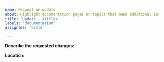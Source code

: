 ```yaml
---
name: Request an update
about: Highlight documentation pages or topics that need additional information or updates
title: 'Update - <title>'
labels: 'documentation'
assignees: 'bsmth'

---
```


<!--

Hi 👋, thank you for submitting a change request to QuestDB!

Don't forget to add more details to the title that describes the issue

-->

__Describe the requested changes:__


__Location:__

<!-- Which pages need to contain these changes? -->

